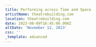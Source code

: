 ```yaml
---
title: Performing across Time and Space
artistName: theatrebuilding.com
location: theatrebuilding.com
date: 2023-08-09T16:45:00.000Z
altDate: 'November 12, 2023'
css: ''
_template: advanced
---
```


